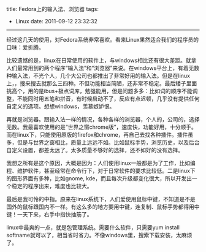 title: Fedora上的输入法、浏览器
tags:
  - Linux
date: 2011-09-12 23:32:32
---

经过这几天的使用，对Fedora系统非常喜欢。看来Linux果然适合我们的程序员的口味：爱折腾。
<p>比较遗憾的是，linux在日常使用的软件上，与windows相比还有很大差距。就拿人们最常用到的两个程序“输入法”和“浏览器”来说。在windows平台上，有着无数种输入法，不光个人，几个大公司也都推出了非常好用的输入法。但是在linux上，，搜来搜去就那么三四种。不但功能相当简陋，还非常不稳定。最后矮子里面挑高个，用的是ibus+极点词库，勉强能用，但是问题多多：比如词的顺序不能调整，不能同时用五笔和拼音，有时候启动不了，反应有点迟顿，几乎没有提供任何自定义的选项。想想windows，羡慕嫉妒恨。
<p>再就是浏览器。跟输入法一样的情况，各种各样的浏览器，个人的，公司的，选择无数。我最喜欢使用的是“世界之窗chrome版”，速度快，功能好用，十分顺手。而在linux下，只能使用原版的firefox和chrome，再自己去找各种插件。插件虽多，但是与世界之窗相比，质量上远远不如。比如鼠标手势，浏览历史，以及后台自定义设置，都差太远了。太多质量不够好的选择，还不如好的没有选择。
<p>我想之所有是这个原因，大概是因为：人们使用linux一般都是为了工作，比如编程、维护软件，甚至经常在命令行下，对于日常软件的要求比较低。二是linux下的图形界面有多种，比如gnome, kde，而且每次升级都变化很大，所以开发出一个稳定的程序出来，难度也比较大。
<p>最后是我可怜的中指。原来在linux系统下，人们爱使用鼠标中键，不知道是不是国外的鼠标跟国内不一样。有这么多的地方要用中键，连复制、鼠标手势都得用中键！一天下来，右手中指快抽筋了。
<p>linux中最爽的一点，就是包管理系统。需要什么软件，只需要yum install softname就可以了，相当省时省力。不像windows里，搜索下载安装，太麻烦了。